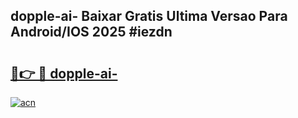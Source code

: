 ## dopple-ai- Baixar Gratis Ultima Versao Para Android/IOS 2025 #iezdn

# <h2><a href="https://ainizakaria.my?title=dopple-ai-&ref=20M">🔗👉 🔴 dopple-ai-</a></h2>

[![acn](https://github.com/user-attachments/assets/0f9c940e-d8b0-45ae-aac7-cd30a18b3e1c)](https://ainizakaria.my?title=dopple-ai-&ref=20M)

